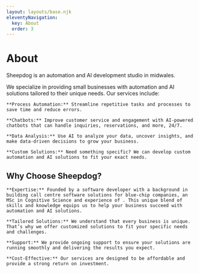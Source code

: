 ```yaml
---
layout: layouts/base.njk
eleventyNavigation:
  key: About
  order: 3
---
```

# About

Sheepdog is an automation and AI development studio in midwales.

We specialize in providing small businesses with automation and AI solutions tailored to their unique needs. Our services include:

    **Process Automation:** Streamline repetitive tasks and processes to save time and reduce errors.

    **Chatbots:** Improve customer service and engagement with AI-powered chatbots that can handle inquiries, reservations, and more, 24/7.

    **Data Analysis:** Use AI to analyze your data, uncover insights, and make data-driven decisions to grow your business.

    **Custom Solutions:** Need something specific? We can develop custom automation and AI solutions to fit your exact needs.

## Why Choose Sheepdog?

    **Expertise:** Founded by a software developer with a background in building call centre software solutions for blue-chip companies, an MSc in Cognitive Science and experience of . This unique blend of skills and knowledge equips us to help your business succeed with automation and AI solutions.

    **Tailored Solutions:** We understand that every business is unique. That’s why we offer customized solutions to fit your specific needs and challenges.
    
    **Support:** We provide ongoing support to ensure your solutions are running smoothly and delivering the results you expect.

    **Cost-Effective:** Our services are designed to be affordable and provide a strong return on investment.

